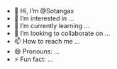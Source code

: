 - 👋 Hi, I’m @Sotangax
- 👀 I’m interested in ...
- 🌱 I’m currently learning ...
- 💞️ I’m looking to collaborate on ...
- 📫 How to reach me ...
- 😄 Pronouns: ...
- ⚡ Fun fact: ...

<!---
Sotangax/Sotangax is a ✨ special ✨ repository because its `README.md` (this file) appears on your GitHub profile.
You can click the Preview link to take a look at your changes.
--->
